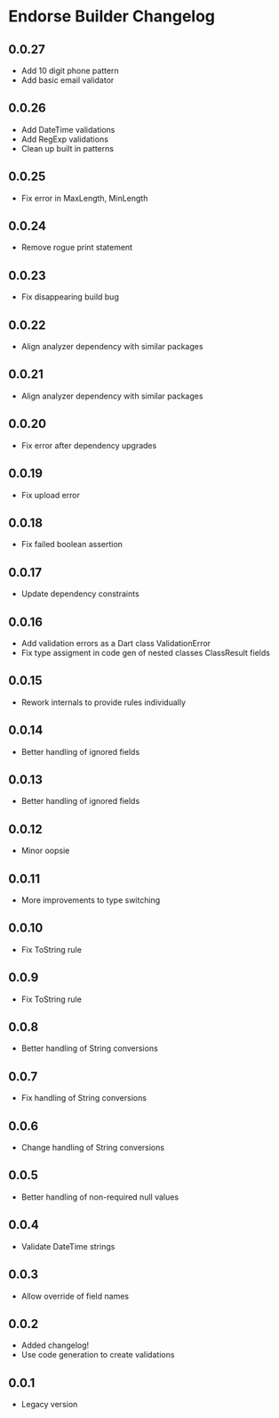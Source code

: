 # Endorse Builder Changelog


## 0.0.27
- Add 10 digit phone pattern
- Add basic email validator

## 0.0.26
- Add DateTime validations
- Add RegExp validations
- Clean up built in patterns

## 0.0.25
- Fix error in MaxLength, MinLength

## 0.0.24
- Remove rogue print statement

## 0.0.23
- Fix disappearing build bug

## 0.0.22
- Align analyzer dependency with similar packages

## 0.0.21
- Align analyzer dependency with similar packages

## 0.0.20
- Fix error after dependency upgrades

## 0.0.19
- Fix upload error

## 0.0.18
- Fix failed boolean assertion

## 0.0.17
- Update dependency constraints

## 0.0.16
- Add validation errors as a Dart class ValidationError
- Fix type assigment in code gen of nested classes ClassResult fields

## 0.0.15
- Rework internals to provide rules individually

## 0.0.14
- Better handling of ignored fields

## 0.0.13
- Better handling of ignored fields

## 0.0.12
- Minor oopsie

## 0.0.11
- More improvements to type switching

## 0.0.10
- Fix ToString rule

## 0.0.9
- Fix ToString rule

## 0.0.8
- Better handling of String conversions

## 0.0.7
- Fix handling of String conversions

## 0.0.6
- Change handling of String conversions

## 0.0.5
- Better handling of non-required null values

## 0.0.4
- Validate DateTime strings

## 0.0.3
- Allow override of field names

## 0.0.2
- Added changelog!
- Use code generation to create validations

## 0.0.1
- Legacy version